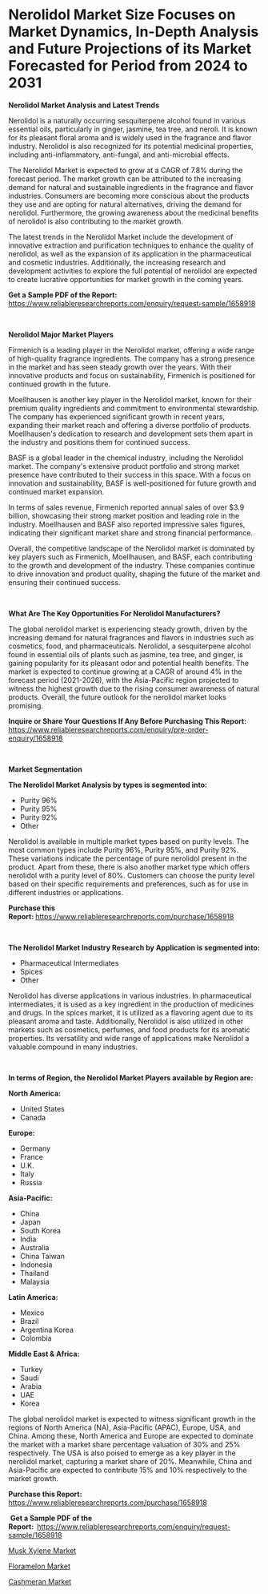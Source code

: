 <p><h1>Nerolidol Market Size Focuses on Market Dynamics, In-Depth Analysis and Future Projections of its Market Forecasted for Period from 2024 to 2031</h1></p><p><strong>Nerolidol Market Analysis and Latest Trends</strong></p>
<p><p>Nerolidol is a naturally occurring sesquiterpene alcohol found in various essential oils, particularly in ginger, jasmine, tea tree, and neroli. It is known for its pleasant floral aroma and is widely used in the fragrance and flavor industry. Nerolidol is also recognized for its potential medicinal properties, including anti-inflammatory, anti-fungal, and anti-microbial effects.</p><p>The Nerolidol Market is expected to grow at a CAGR of 7.8% during the forecast period. The market growth can be attributed to the increasing demand for natural and sustainable ingredients in the fragrance and flavor industries. Consumers are becoming more conscious about the products they use and are opting for natural alternatives, driving the demand for nerolidol. Furthermore, the growing awareness about the medicinal benefits of nerolidol is also contributing to the market growth.</p><p>The latest trends in the Nerolidol Market include the development of innovative extraction and purification techniques to enhance the quality of nerolidol, as well as the expansion of its application in the pharmaceutical and cosmetic industries. Additionally, the increasing research and development activities to explore the full potential of nerolidol are expected to create lucrative opportunities for market growth in the coming years.</p></p>
<p><strong>Get a Sample PDF of the Report:&nbsp;</strong> <a href="https://www.reliableresearchreports.com/enquiry/request-sample/1658918">https://www.reliableresearchreports.com/enquiry/request-sample/1658918</a></p>
<p>&nbsp;</p>
<p><strong>Nerolidol Major Market Players</strong></p>
<p><p>Firmenich is a leading player in the Nerolidol market, offering a wide range of high-quality fragrance ingredients. The company has a strong presence in the market and has seen steady growth over the years. With their innovative products and focus on sustainability, Firmenich is positioned for continued growth in the future.</p><p>Moellhausen is another key player in the Nerolidol market, known for their premium quality ingredients and commitment to environmental stewardship. The company has experienced significant growth in recent years, expanding their market reach and offering a diverse portfolio of products. Moellhausen's dedication to research and development sets them apart in the industry and positions them for continued success.</p><p>BASF is a global leader in the chemical industry, including the Nerolidol market. The company's extensive product portfolio and strong market presence have contributed to their success in this space. With a focus on innovation and sustainability, BASF is well-positioned for future growth and continued market expansion.</p><p>In terms of sales revenue, Firmenich reported annual sales of over $3.9 billion, showcasing their strong market position and leading role in the industry. Moellhausen and BASF also reported impressive sales figures, indicating their significant market share and strong financial performance.</p><p>Overall, the competitive landscape of the Nerolidol market is dominated by key players such as Firmenich, Moellhausen, and BASF, each contributing to the growth and development of the industry. These companies continue to drive innovation and product quality, shaping the future of the market and ensuring their continued success.</p></p>
<p>&nbsp;</p>
<p><strong>What Are The Key Opportunities For Nerolidol Manufacturers?</strong></p>
<p><p>The global nerolidol market is experiencing steady growth, driven by the increasing demand for natural fragrances and flavors in industries such as cosmetics, food, and pharmaceuticals. Nerolidol, a sesquiterpene alcohol found in essential oils of plants such as jasmine, tea tree, and ginger, is gaining popularity for its pleasant odor and potential health benefits. The market is expected to continue growing at a CAGR of around 4% in the forecast period (2021-2026), with the Asia-Pacific region projected to witness the highest growth due to the rising consumer awareness of natural products. Overall, the future outlook for the nerolidol market looks promising.</p></p>
<p><strong>Inquire or Share Your Questions If Any Before Purchasing This Report:</strong> <a href="https://www.reliableresearchreports.com/enquiry/pre-order-enquiry/1658918">https://www.reliableresearchreports.com/enquiry/pre-order-enquiry/1658918</a></p>
<p>&nbsp;</p>
<p><strong>Market Segmentation</strong></p>
<p><strong>The Nerolidol Market Analysis by types is segmented into:</strong></p>
<p><ul><li>Purity 96%</li><li>Purity 95%</li><li>Purity 92%</li><li>Other</li></ul></p>
<p><p>Nerolidol is available in multiple market types based on purity levels. The most common types include Purity 96%, Purity 95%, and Purity 92%. These variations indicate the percentage of pure nerolidol present in the product. Apart from these, there is also another market type which offers nerolidol with a purity level of 80%. Customers can choose the purity level based on their specific requirements and preferences, such as for use in different industries or applications.</p></p>
<p><strong>Purchase this Report:&nbsp;</strong><a href="https://www.reliableresearchreports.com/purchase/1658918">https://www.reliableresearchreports.com/purchase/1658918</a></p>
<p>&nbsp;</p>
<p><strong>The Nerolidol Market Industry Research by Application is segmented into:</strong></p>
<p><ul><li>Pharmaceutical Intermediates</li><li>Spices</li><li>Other</li></ul></p>
<p><p>Nerolidol has diverse applications in various industries. In pharmaceutical intermediates, it is used as a key ingredient in the production of medicines and drugs. In the spices market, it is utilized as a flavoring agent due to its pleasant aroma and taste. Additionally, Nerolidol is also utilized in other markets such as cosmetics, perfumes, and food products for its aromatic properties. Its versatility and wide range of applications make Nerolidol a valuable compound in many industries.</p></p>
<p>&nbsp;</p>
<p><strong>In terms of Region, the Nerolidol Market Players available by Region are:</strong></p>
<p>
    <p> <strong> North America: </strong>
        <ul>
            <li>United States</li>
            <li>Canada</li>
        </ul>
        </p> 
    <p> <strong> Europe: </strong>
        <ul>
            <li>Germany</li>
            <li>France</li>
            <li>U.K.</li>
            <li>Italy</li>
            <li>Russia</li>
        </ul>
        </p> 
    <p> <strong> Asia-Pacific: </strong>
        <ul>
            <li>China</li>
            <li>Japan</li>
            <li>South Korea</li>
            <li>India</li>
            <li>Australia</li>
            <li>China Taiwan</li>
            <li>Indonesia</li>
            <li>Thailand</li>
            <li>Malaysia</li>
        </ul>
        </p> 
    <p> <strong> Latin America: </strong>
        <ul>
            <li>Mexico</li>
            <li>Brazil</li>
            <li>Argentina Korea</li>
            <li>Colombia</li>
        </ul>
        </p> 
    <p> <strong> Middle East & Africa: </strong>
        <ul>
            <li>Turkey</li>
            <li>Saudi</li>
            <li>Arabia</li>
            <li>UAE</li>
            <li>Korea</li>
        </ul>
    </p>
    </p>
<p><p>The global nerolidol market is expected to witness significant growth in the regions of North America (NA), Asia-Pacific (APAC), Europe, USA, and China. Among these, North America and Europe are expected to dominate the market with a market share percentage valuation of 30% and 25% respectively. The USA is also poised to emerge as a key player in the nerolidol market, capturing a market share of 20%. Meanwhile, China and Asia-Pacific are expected to contribute 15% and 10% respectively to the market growth.</p></p>
<p><strong>Purchase this Report: </strong><a href="https://www.reliableresearchreports.com/purchase/1658918">https://www.reliableresearchreports.com/purchase/1658918</a></p>
<p>&nbsp;<strong>Get a Sample PDF of the Report:&nbsp;&nbsp;</strong><a href="https://www.reliableresearchreports.com/enquiry/request-sample/1658918">https://www.reliableresearchreports.com/enquiry/request-sample/1658918</a></p>
<p><strong></strong></p>
<p><p><a href="https://github.com/danielneavesallisons03mba/Market-Research-Report-List-1/blob/main/musk-xylene-market.md">Musk Xylene Market</a></p><p><a href="https://github.com/changoleonlaverguenzanoexiste/Market-Research-Report-List-2/blob/main/floramelon-market.md">Floramelon Market</a></p><p><a href="https://github.com/dimitrishawkinswaynenp91rgz/Market-Research-Report-List-1/blob/main/cashmeran-market.md">Cashmeran Market</a></p></p>